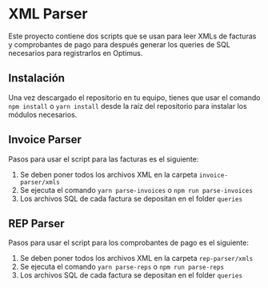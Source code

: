 # XML Parser

Este proyecto contiene dos scripts que se usan para leer XMLs de facturas y comprobantes de pago para después generar los queries de SQL necesarios para registrarlos en Optimus.

## Instalación

Una vez descargado el repositorio en tu equipo, tienes que usar el comando `npm install` o `yarn install` desde la raíz del repositorio para instalar los módulos necesarios.

## Invoice Parser

Pasos para usar el script para las facturas es el siguiente:

1. Se deben poner todos los archivos XML en la carpeta `invoice-parser/xmls`
2. Se ejecuta el comando `yarn parse-invoices` o `npm run parse-invoices`
3. Los archivos SQL de cada factura se depositan en el folder `queries`

## REP Parser

Pasos para usar el script para los comprobantes de pago es el siguiente:

1. Se deben poner todos los archivos XML en la carpeta `rep-parser/xmls`
2. Se ejecuta el comando `yarn parse-reps` o `npm run parse-reps`
3. Los archivos SQL de cada factura se depositan en el folder `queries`
